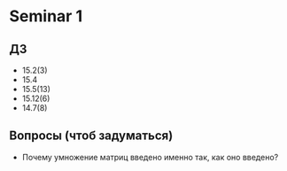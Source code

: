 # Seminar 1

## ДЗ

* 15.2(3)
* 15.4
* 15.5(13)
* 15.12(6)
* 14.7(8)

## Вопросы (чтоб задуматься)

* Почему умножение матриц введено именно так, как оно введено?
